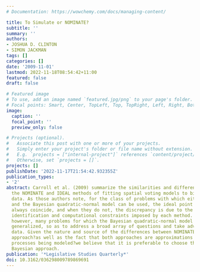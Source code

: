 ```yaml
---
# Documentation: https://wowchemy.com/docs/managing-content/

title: To Simulate or NOMINATE?
subtitle: ''
summary: ''
authors:
- JOSHUA D. CLINTON
- SIMON JACKMAN
tags: []
categories: []
date: '2009-11-01'
lastmod: 2022-11-18T08:54:42+11:00
featured: false
draft: false

# Featured image
# To use, add an image named `featured.jpg/png` to your page's folder.
# Focal points: Smart, Center, TopLeft, Top, TopRight, Left, Right, BottomLeft, Bottom, BottomRight.
image:
  caption: ''
  focal_point: ''
  preview_only: false

# Projects (optional).
#   Associate this post with one or more of your projects.
#   Simply enter your project's folder or file name without extension.
#   E.g. `projects = ["internal-project"]` references `content/project/deep-learning/index.md`.
#   Otherwise, set `projects = []`.
projects: []
publishDate: '2022-11-17T21:54:42.932355Z'
publication_types:
- '2'
abstract: Carroll et al. (2009) summarize the similarities and differences between
  the NOMINATE and IDEAL methods of fitting spatial voting models to binary roll-call
  data. As those authors note, for the class of problems with which either NOMINATE
  and the Bayesian quadratic-normal model can be used, the ideal point estimates almost
  always coincide, and when they do not, the discrepancy is due to the somewhat arbitrary
  identification and computational constraints imposed by each method. There are,
  however, many problems for which the Bayesian quadratic-normal model can be easily
  generalized, so as to address a broad array of questions and take advantage of additional
  data. Given the nature and source of the differences between NOMINATE and the Bayesian
  approach?as well as the fact that both approaches are approximations of the decision-making
  processes being modeled?we believe that it is preferable to choose the more flexible
  Bayesian approach.
publication: '*Legislative Studies Quarterly*'
doi: 10.3162/036298009789869691
---
```

